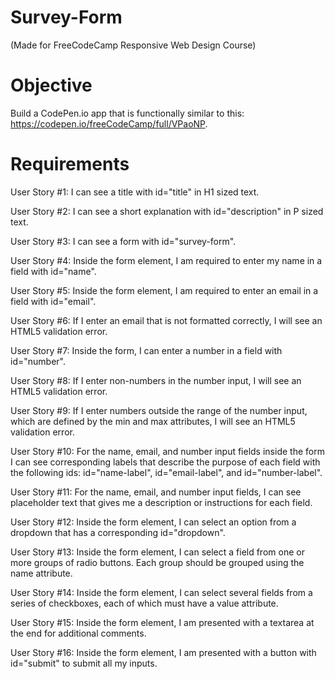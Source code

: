 # Survey-Form
(Made for FreeCodeCamp Responsive Web Design Course)


# Objective 
  Build a CodePen.io app that is functionally similar to this: https://codepen.io/freeCodeCamp/full/VPaoNP.

# Requirements
  User Story #1: I can see a title with id="title" in H1 sized text.

  User Story #2: I can see a short explanation with id="description" in P sized text.

  User Story #3: I can see a form with id="survey-form".

  User Story #4: Inside the form element, I am required to enter my name in a field with id="name".

  User Story #5: Inside the form element, I am required to enter an email in a field with id="email".

  User Story #6: If I enter an email that is not formatted correctly, I will see an HTML5 validation error.

  User Story #7: Inside the form, I can enter a number in a field with id="number".

  User Story #8: If I enter non-numbers in the number input, I will see an HTML5 validation error.

  User Story #9: If I enter numbers outside the range of the number input, which are defined by the min and max attributes, I will see an HTML5 validation error.

  User Story #10: For the name, email, and number input fields inside the form I can see corresponding labels that describe the purpose of each field   with the following ids: id="name-label", id="email-label", and id="number-label".

  User Story #11: For the name, email, and number input fields, I can see placeholder text that gives me a description or instructions for each field.

  User Story #12: Inside the form element, I can select an option from a dropdown that has a corresponding id="dropdown".

  User Story #13: Inside the form element, I can select a field from one or more groups of radio buttons. Each group should be grouped using the name attribute.

  User Story #14: Inside the form element, I can select several fields from a series of checkboxes, each of which must have a value attribute.

  User Story #15: Inside the form element, I am presented with a textarea at the end for additional comments.

  User Story #16: Inside the form element, I am presented with a button with id="submit" to submit all my inputs.

